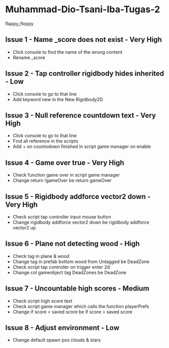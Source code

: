 # Muhammad-Dio-Tsani-Iba-Tugas-2
flappy_floppy
## Issue 1 - Name _score does not exist - Very High
- Click console to find the name of the wrong content
- Rename _score

## Issue 2 - Tap controller rigidbody hides inherited - Low
- Click console to go to that line
- Add keyword new in the New Rigidbody2D

## Issue 3 - Null reference countdown text - Very High
- Click console to go to that line
- Find all reference in the scripts
- Add + on countodown finished in script game manager on enable

## Issue 4 - Game over true - Very High
- Check function game over in script game manager
- Change return !gameOver be return gameOver

## Issue 5 - Rigidbody addforce vector2 down - Very High
- Check script tap controller input mouse button
- Change rigidbody addforce vector2 down be rigidbody addforce vector2 up

## Issue 6 - Plane not detecting wood - High
- Check tag in plane & wood
- Change tag in prefab bottom wood from Untagged be DeadZone
- Check script tap controller on trigger enter 2d
- Change col gameobject tag DeadZones be DeadZone

## Issue 7 - Uncountable high scores - Medium
- Check script high score text
- Check script game manager which calls the function playerPrefs
- Change if score < saved score be if score > saved score

## Issue 8 - Adjust environment - Low
- Change default spawn pos clouds & stars
